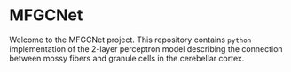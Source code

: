 # MFGCNet

Welcome to the MFGCNet project. This repository contains `python` implementation of the  2-layer perceptron model describing the connection between mossy fibers and granule cells in the cerebellar cortex. 
